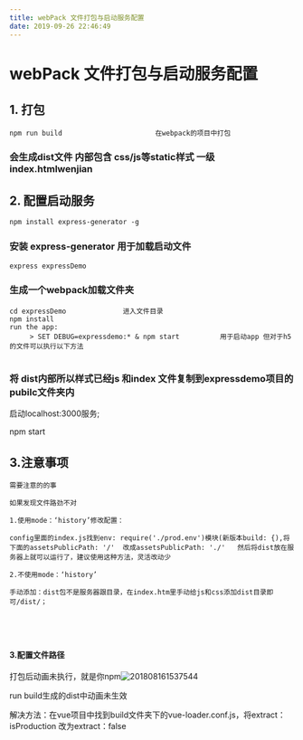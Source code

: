 ```yaml
---
title: webPack 文件打包与启动服务配置
date: 2019-09-26 22:46:49
---
```

# webPack 文件打包与启动服务配置

## 1. 打包

```
npm run build						在webpack的项目中打包
```

### 会生成dist文件 内部包含 css/js等static样式 一级index.htmlwenjian

## 2. 配置启动服务

```
npm install express-generator -g
```

### 安装 express-generator 用于加载启动文件

```
express expressDemo
```

### 生成一个webpack加载文件夹

```
cd expressDemo				进入文件目录
npm install
run the app:
     > SET DEBUG=expressdemo:* & npm start			用于启动app 但对于h5的文件可以执行以下方法
     
```

### 将 dist内部所以样式已经js 和index 文件复制到expressdemo项目的pubilc文件夹内

启动localhost:3000服务;

npm start

## 3.注意事项

```
需要注意的的事

如果发现文件路劲不对

1.使用mode：‘history’修改配置：

config里面的index.js找到env: require('./prod.env')模块(新版本build: {),将下面的assetsPublicPath: '/'  改成assetsPublicPath: './'   然后将dist放在服务器上就可以运行了，建议使用这种方法，灵活改动少

2.不使用mode：‘history’

手动添加：dist包不是服务器跟目录，在index.htm里手动给js和css添加dist目录即可/dist/；





```

#### 3.配置文件路径

打包后动画未执行，就是你npm![201808161537544](F:\wamp\www\Test\Test6-Vue\Markdown\201808161537544.png) 



run build生成的dist中动画未生效

解决方法：在vue项目中找到build文件夹下的vue-loader.conf.js，将extract：isProduction  改为extract：false